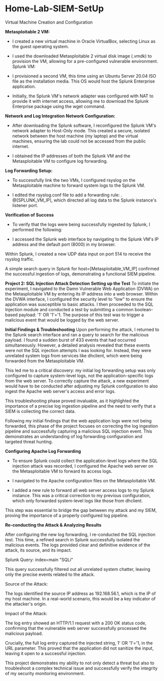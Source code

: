 # Home-Lab-SIEM-SetUp
Virtual Machine Creation and Configuration

**Metasploitable 2 VM:**

- I created a new virtual machine in Oracle VirtualBox, selecting Linux as the guest operating system.

- I used the downloaded Metasploitable 2 virtual disk image (.vmdk) to provision the VM, allowing for a pre-configured vulnerable environment.
  Splunk VM:

- I provisioned a second VM, this time using an Ubuntu Server 20.04 ISO file as the installation media. This OS would host the Splunk Enterprise application.
- Initially, the Splunk VM's network adapter was configured with NAT to provide it with internet access, allowing me to download the Splunk Enterprise package        using the wget command.

**Network and Log Integration**
**Network Configuration:**
- After downloading the Splunk software, I reconfigured the Splunk VM's network adapter to Host-Only mode. This created a secure, isolated network between the host   machine (my laptop) and the virtual machines, ensuring the lab could not be accessed from the public internet.

- I obtained the IP addresses of both the Splunk VM and the Metasploitable VM to configure log forwarding.

**Log Forwarding Setup:**

- To successfully link the two VMs, I configured rsyslog on the Metasploitable machine to forward system logs to the Splunk VM.

- I edited the rsyslog.conf file to add a forwarding rule: *.* @[SPLUNK_VM_IP], which directed all log data to the Splunk instance's listener port.

**Verification of Success**
- To verify that the logs were being successfully ingested by Splunk, I performed the following:

- I accessed the Splunk web interface by navigating to the Splunk VM's IP address and the default port (8000) in my browser.

Within Splunk, I created a new UDP data input on port 514 to receive the rsyslog traffic.

A simple search query in Splunk for host=[Metasploitable_VM_IP] confirmed the successful ingestion of logs, demonstrating a functional SIEM pipeline.

**Project 2: SQL Injection Attack Detection**
**Setting up the Test**
To initiate the experiment, I navigated to the Damn Vulnerable Web Application (DVWA) on the Metasploitable VM by entering its IP address into a web browser. Within the DVWA interface, I configured the security level to "low" to ensure the application was susceptible to basic attacks. I then proceeded to the SQL Injection module and conducted a test by submitting a common boolean-based payload: '1' OR '1'='1. The purpose of this test was to trigger a malicious event that would be logged by the web server.

**Initial Findings & Troubleshooting**
Upon performing the attack, I returned to the Splunk search interface and ran a query to search for the malicious payload. I found a sudden burst of 433 events that had occurred simultaneously. However, a detailed analysis revealed that these events were not the SQL injection attempts I was looking for. Instead, they were unrelated system logs from services like dhclient, which were being forwarded from the Metasploitable VM.

This led me to a critical discovery: my initial log forwarding setup was only configured to capture system-level logs, not the application-specific logs from the web server. To correctly capture the attack, a new experiment would have to be conducted after adjusting my Splunk configuration to also ingest the Apache web server's access and error logs.

This troubleshooting phase proved invaluable, as it highlighted the importance of a precise log ingestion pipeline and the need to verify that a SIEM is collecting the correct data.

Following my initial findings that the web application logs were not being forwarded, this phase of the project focuses on correcting the log ingestion pipeline and successfully capturing a malicious SQL injection event. This demonstrates an understanding of log forwarding configuration and targeted threat hunting.

**Configuring Apache Log Forwarding**
- To ensure Splunk could collect the application-level logs where the SQL injection attack was recorded, I configured the Apache web server on the Metasploitable VM to forward its access logs.

- I navigated to the Apache configuration files on the Metasploitable VM.

- I added a new rule to forward all web server access logs to my Splunk instance. This was a critical correction to my previous configuration, which only forwarded system-level logs like those from dhclient.

This step was essential to bridge the gap between my attack and my SIEM, proving the importance of a properly configured log pipeline.

**Re-conducting the Attack & Analyzing Results**

After configuring the new log forwarding, I re-conducted the SQL injection test. This time, a refined search in Splunk successfully isolated the malicious events. The logs provided clear and definitive evidence of the attack, its source, and its impact.

Splunk Query: index=main "SQLi"

This query successfully filtered out all unrelated system chatter, leaving only the precise events related to the attack.

Source of the Attack:

The logs identified the source IP address as 192.168.56.1, which is the IP of my host machine. In a real-world scenario, this would be a key indicator of the attacker's origin.

Impact of the Attack:

The log entry showed an HTTP/1.1 request with a 200 OK status code, confirming that the vulnerable web server successfully processed the malicious payload.

Crucially, the full log entry captured the injected string, 1' OR '1'='1, in the URL parameter. This proved that the application did not sanitize the input, leaving it open to a successful injection.

This project demonstrates my ability to not only detect a threat but also to troubleshoot a complex technical issue and successfully verify the integrity of my security monitoring environment.
